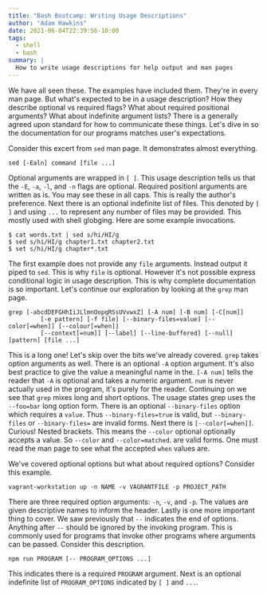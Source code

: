 ```yaml
---
title: "Bash Bootcamp: Writing Usage Descriptions"
author: "Adam Hawkins"
date: 2021-06-04T22:39:56-10:00
tags:
  - shell
  - bash
summary: |
  How to write usage descriptions for help output and man pages
---
```


We have all seen these. The examples have included them. They're in
every man page. But what's expected to be in a usage description? How
they describe optional vs required flags? What about required positional
arguments? What about indefinite argument lists? There is a generally
agreed upon standard for how to communicate these things. Let's dive in
so the documentation for our programs matches user's expectations.

Consider this excert from `sed` man page. It demonstrates almost
everything.

```
sed [-Ealn] command [file ...]
```

Optional arguments are wrapped in `[ ]`. This usage description tells us
that the `-E`, `-a`, `-l`, and `-n` flags are optional. Required
positionl arguments are written as is. You may see these in all caps.
This is really the author's preference. Next there is an optional
indefinite list of files. This denoted by `[ ]` and using `...` to
represent any number of files may be provided. This mostly used with
shell globging. Here are some example invocations.

    $ cat words.txt | sed s/hi/HI/g
    $ sed s/hi/HI/g chapter1.txt chapter2.txt
    $ set s/hi/HI/g chapter*.txt

The first example does not provide any `file` arguments. Instead output
it piped to `sed`. This is why `file` is optional. However it's not
possible express conditional logic in usage description. This is why
complete documentation is so important. Let's continue our exploration
by looking at the `grep` man page.

```
grep [-abcdDEFGHhIiJLlmnOopqRSsUVvwxZ] [-A num] [-B num] [-C[num]]
		 [-e pattern] [-f file] [--binary-files=value] [--color[=when]] [--colour[=when]]
		 [--context[=num]] [--label] [--line-buffered] [--null] [pattern] [file ...]
```

This is a long one! Let's skip over the bits we've already covered.
`grep` takes option arguments as well. There is an optional `-A` option
argument. It's also best practice to give the value a meaningful name in
the. `[-A num]` tells the reader that `-A` is optional and takes a
numeric argument. `num` is never actually used in the program, it's
purely for the reader. Continuing on we see that `grep` mixes long and
short options. The usage states grep uses the `--foo=bar` long option
form. There is an optional `--binary-files` option which requires a
`value`. Thus `--binary-files=true` is valid, but `--binary-files` or
`--binary-files=` are invalid forms. Next there is `[--color[=when]]`.
Curious! Nested brackets. This means the `--color` optional optionally
accepts a value. So `--color` and `--color=matched`. are valid forms.
One must read the man page to see what the accepted `when` values are.

We've covered optional options but what about required options?
Consider this example.

```
vagrant-workstation up -n NAME -v VAGRANTFILE -p PROJECT_PATH
```

There are three required option arguments: `-n`, `-v`, and `-p`. The
values are given descriptive names to inform the header. Lastly is one
more important thing to cover. We saw previously that `--` indicates the
end of options. Anything after `--` should be ignored by the invoking
program. This is commonly used for programs that invoke other programs
where arguments can be passed. Consider this description.

```
npm run PROGRAM [-- PROGRAM_OPTIONS ...]
```

This indicates there is a required `PROGRAM` argument. Next is an
optional indefinite list of `PROGRAM_OPTIONS` indicated by `[ ]` and
`...`.
